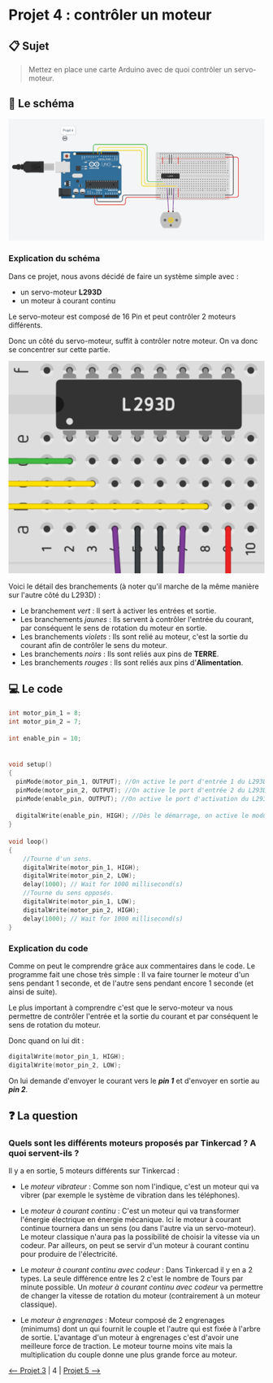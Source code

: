 # Projet 4 : contrôler un moteur​

## :clipboard: Sujet

> Mettez en place une carte Arduino avec de quoi contrôler un servo-moteur.

## :electric_plug: Le schéma

![image4](./image-4.png)

### Explication du schéma

Dans ce projet, nous avons décidé de faire un système simple avec :
- un servo-moteur **L293D**
- un moteur à courant continu

Le servo-moteur est composé de 16 Pin et peut contrôler 2 moteurs différents.

Donc un côté du servo-moteur, suffit à contrôler notre moteur. On va donc se concentrer sur cette partie.

![image4.2](./image-4.3.png)

Voici le détail des branchements (à noter qu'il marche de la même manière sur l'autre côté du L293D) :

- Le branchement *vert* : Il sert à activer les entrées et sortie.
- Les branchements *jaunes* : Ils servent à contrôler l'entrée du courant, par conséquent le sens de rotation du moteur en sortie.
- Les branchements *violets* : Ils sont relié au moteur, c'est la sortie du courant afin de contrôler le sens du moteur.
- Les branchements *noirs* : Ils sont reliés aux pins de **TERRE**.
- Les branchements *rouges* : Ils sont reliés aux pins d'**Alimentation**.



## :computer: Le code

```c++
int motor_pin_1 = 8;
int motor_pin_2 = 7;

int enable_pin = 10;


void setup()
{
  pinMode(motor_pin_1, OUTPUT); //On active le port d'entrée 1 du L293D
  pinMode(motor_pin_2, OUTPUT); //On active le port d'entrée 2 du L293D
  pinMode(enable_pin, OUTPUT); //On active le port d'activation du L293D
  
  digitalWrite(enable_pin, HIGH); //Dès le démarrage, on active le module pour le moteur aux sorties 1 et 2.
}

void loop()
{
    //Tourne d'un sens.
    digitalWrite(motor_pin_1, HIGH);  
    digitalWrite(motor_pin_2, LOW);
    delay(1000); // Wait for 1000 millisecond(s)
    //Tourne du sens opposés.
    digitalWrite(motor_pin_1, LOW);  
    digitalWrite(motor_pin_2, HIGH);
    delay(1000); // Wait for 1000 millisecond(s)
}
```

### Explication du code

Comme on peut le comprendre grâce aux commentaires dans le code. Le programme fait une chose très simple : Il va faire tourner le moteur d'un sens pendant 1 seconde, et de l'autre sens pendant encore 1 seconde (et ainsi de suite).

Le plus important à comprendre c'est que le servo-moteur va nous permettre de contrôler l'entrée et la sortie du courant et par conséquent le sens de rotation du moteur.

Donc quand on lui dit :

```c++
digitalWrite(motor_pin_1, HIGH);  
digitalWrite(motor_pin_2, LOW);
```
On lui demande d'envoyer le courant vers le ***pin 1*** et d'envoyer en sortie au ***pin 2***.


## :question: La question

### Quels sont les différents moteurs proposés par Tinkercad ? A quoi servent-ils ?​

Il y a en sortie, 5 moteurs différents sur Tinkercad :

- Le *moteur vibrateur* : Comme son nom l'indique, c'est un moteur qui va vibrer (par exemple le système de vibration dans les téléphones).

- Le *moteur à courant continu* : C'est un moteur qui va transformer l'énergie électrique en énergie mécanique. Ici le moteur à courant continue tournera dans un sens (ou dans l'autre via un servo-moteur). Le moteur classique n'aura pas la possibilité de choisir la vitesse via un codeur. Par ailleurs, on peut se servir d'un moteur à courant continu pour produire de l'électricité.

- Le *moteur à courant continu avec codeur* : Dans Tinkercad il y en a 2 types. La seule différence entre les 2 c'est le nombre de Tours par minute possible. Un *moteur à courant continu avec codeur* va permettre de changer la vitesse de rotation du moteur (contrairement à un moteur classique).

- Le *moteur à engrenages* : Moteur composé de 2 engrenages (minimums) dont un qui fournit le couple et l'autre qui est fixée à l'arbre de sortie. L'avantage d'un moteur à engrenages c'est d'avoir une meilleure force de traction. Le moteur tourne moins vite mais la multiplication du couple donne une plus grande force au moteur.

[<-- Projet 3](../Projet_2/Projet_3.md) | 4 | [Projet 5 -->](../Projet_5/projet5.md)
